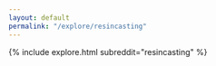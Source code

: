 ```yaml
---
layout: default
permalink: "/explore/resincasting"
---
```


<link rel="stylesheet" type="text/css" href="/static/css/explore.css">
{% include explore.html subreddit="resincasting" %}
